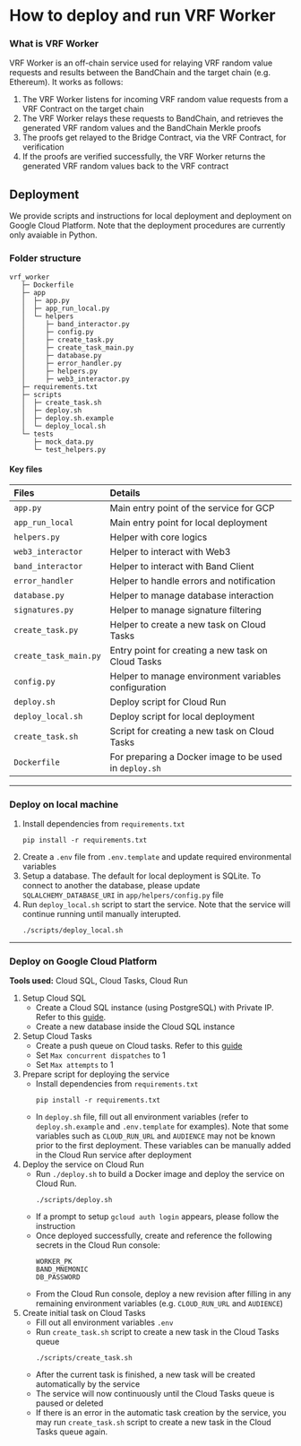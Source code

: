 # How to deploy and run VRF Worker
### What is VRF Worker
VRF Worker is an off-chain service used for relaying VRF random value requests and results between the BandChain and the target chain (e.g. Ethereum). It works as follows:
1. The VRF Worker listens for incoming VRF random value requests from a VRF Contract on the target chain
2. The VRF Worker relays these requests to BandChain, and retrieves the generated VRF random values and the BandChain Merkle proofs
3. The proofs get relayed to the Bridge Contract, via the VRF Contract, for verification
4. If the proofs are verified successfully, the VRF Worker returns the generated VRF random values back to the VRF contract

## Deployment
We provide scripts and instructions for local deployment and deployment on Google Cloud Platform. Note that the deployment procedures are currently only avaiable in Python.

### Folder structure

```
vrf_worker
   ├─ Dockerfile
   ├─ app
   │  ├─ app.py
   │  ├─ app_run_local.py
   │  └─ helpers
   │     ├─ band_interactor.py
   │     ├─ config.py
   │     ├─ create_task.py
   │     ├─ create_task_main.py
   │     ├─ database.py
   │     ├─ error_handler.py
   │     ├─ helpers.py
   │     ├─ web3_interactor.py
   ├─ requirements.txt
   ├─ scripts
   │  ├─ create_task.sh
   │  ├─ deploy.sh
   │  ├─ deploy.sh.example
   │  └─ deploy_local.sh
   └─ tests
      ├─ mock_data.py
      └─ test_helpers.py
```

#### Key files

| Files                 | Details                                                |
|:--------------------- |:------------------------------------------------------ |
| `app.py `             | Main entry point of the service for GCP                |
| `app_run_local`       | Main entry point for local deployment                  |
| `helpers.py`          | Helper with core logics                                |
| `web3_interactor`     | Helper to interact with Web3                           |
| `band_interactor`     | Helper to interact with Band Client                    |
| `error_handler`       | Helper to handle errors and notification               |
| `database.py`         | Helper to manage database interaction                  |
| `signatures.py `      | Helper to manage signature filtering                   |
| `create_task.py`      | Helper to create a new task on Cloud Tasks             |
| `create_task_main.py` | Entry point for creating a new task on Cloud Tasks     |
| `config.py`           | Helper to manage environment variables configuration   |
| `deploy.sh `          | Deploy script for Cloud Run                            |
| `deploy_local.sh `    | Deploy script for local deployment                     |
| `create_task.sh`      | Script for creating a new task on Cloud Tasks          |
| `Dockerfile `         | For preparing a Docker image to be used in `deploy.sh` |

---
### Deploy on local machine
1. Install dependencies from `requirements.txt`
    ```
    pip install -r requirements.txt
    ```
2. Create a `.env` file from `.env.template` and update required environmental variables
4. Setup a database. The default for local deployment is SQLite. To connect to another the database, please update `SQLALCHEMY_DATABASE_URI` in `app/helpers/config.py` file
5. Run `deploy_local.sh` script to start the service. Note that the service will continue running until manually interupted.
    ```
    ./scripts/deploy_local.sh
    ```


---
### Deploy on Google Cloud Platform
**Tools used:** Cloud SQL, Cloud Tasks, Cloud Run
1. Setup Cloud SQL
    - Create a Cloud SQL instance (using PostgreSQL) with Private IP. Refer to this [guide](https://cloud.google.com/sql/docs/postgres/configure-private-ip). 
    - Create a new database inside the Cloud SQL instance 
2. Setup Cloud Tasks
    - Create a push queue on Cloud tasks. Refer to this [guide](https://cloud.google.com/tasks/docs/creating-queues)
    - Set `Max concurrent dispatches` to 1
    - Set `Max attempts` to 1
3. Prepare script for deploying the service
    - Install dependencies from `requirements.txt`
        ```
        pip install -r requirements.txt
        ```
    - In `deploy.sh` file, fill out all environment variables (refer to `deploy.sh.example` and `.env.template` for examples). Note that some variables such as `CLOUD_RUN_URL` and `AUDIENCE` may not be known prior to the first deployment. These variables can be manually added in the Cloud Run service after deployment
4. Deploy the service on Cloud Run
    - Run `./deploy.sh` to build a Docker image and deploy the service on Cloud Run. 
        ```
        ./scripts/deploy.sh
        ```
    - If a prompt to setup `gcloud auth login` appears, please follow the instruction
    - Once deployed successfully, create and reference the following secrets in the Cloud Run console:
        ```
        WORKER_PK
        BAND_MNEMONIC
        DB_PASSWORD
        ```
    - From the Cloud Run console, deploy a new revision after filling in any remaining environment variables (e.g. `CLOUD_RUN_URL` and `AUDIENCE`)
5. Create initial task on Cloud Tasks
    - Fill out all environment variables `.env`
    - Run `create_task.sh` script to create a new task in the Cloud Tasks queue
        ```
        ./scripts/create_task.sh
        ```
    - After the current task is finished, a new task will be created automatically by the service
    - The service will now continuously until the Cloud Tasks queue is paused or deleted
    - If there is an error in the automatic task creation by the service, you may run `create_task.sh` script to create a new task in the Cloud Tasks queue again.